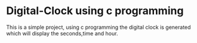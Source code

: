 # Digital-Clock using c programming

This is a simple project, using c programming the digital clock is generated which will display the seconds,time and hour.
